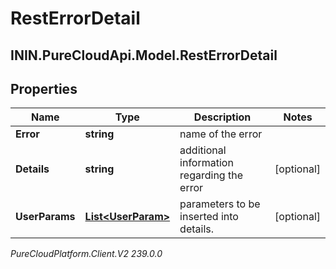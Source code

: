 # RestErrorDetail

## ININ.PureCloudApi.Model.RestErrorDetail

## Properties

|Name | Type | Description | Notes|
|------------ | ------------- | ------------- | -------------|
| **Error** | **string** | name of the error | |
| **Details** | **string** | additional information regarding the error | [optional] |
| **UserParams** | [**List&lt;UserParam&gt;**](UserParam) | parameters to be inserted into details. | [optional] |



_PureCloudPlatform.Client.V2 239.0.0_
